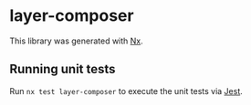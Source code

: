 # layer-composer

This library was generated with [Nx](https://nx.dev).

## Running unit tests

Run `nx test layer-composer` to execute the unit tests via [Jest](https://jestjs.io).
